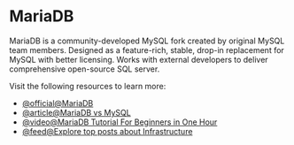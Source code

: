 # MariaDB

MariaDB is a community-developed MySQL fork created by original MySQL team members. Designed as a feature-rich, stable, drop-in replacement for MySQL with better licensing. Works with external developers to deliver comprehensive open-source SQL server.

Visit the following resources to learn more:

- [@official@MariaDB](https://mariadb.org/)
- [@article@MariaDB vs MySQL](https://www.guru99.com/mariadb-vs-mysql.html)
- [@video@MariaDB Tutorial For Beginners in One Hour](https://www.youtube.com/watch?v=_AMj02sANpI)
- [@feed@Explore top posts about Infrastructure](https://app.daily.dev/tags/infrastructure?ref=roadmapsh)